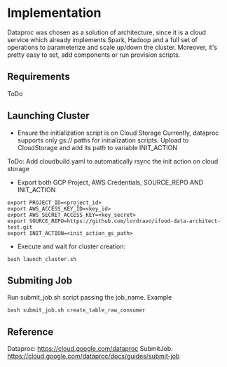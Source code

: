 # Implementation

Dataproc was chosen as a solution of architecture, since it is a cloud service which already implements Spark, Hadoop and a full set of operations to parameterize and scale up/down the cluster. Moreover, it's pretty easy to set, add components or run provision scripts.

## Requirements

ToDo

## Launching Cluster

* Ensure the initialization script is on Cloud Storage
Currently, dataproc supports only gs:// paths for initialization scripts.
Upload to CloudStorage and add its path to variable INIT_ACTION

ToDo: Add cloudbuild.yaml to automatically rsync the init action on cloud storage

* Export both GCP Project, AWS Credentials, SOURCE_REPO AND INIT_ACTION
```
export PROJECT_ID=<project_id>
export AWS_ACCESS_KEY_ID=<key_id>
export AWS_SECRET_ACCESS_KEY=<key_secret>
export SOURCE_REPO=https://github.com/lordravo/ifood-data-architect-test.git
export INIT_ACTION=<init_action_gs_path>
```

* Execute and wait for cluster creation:
```
bash launch_cluster.sh
```

## Submiting Job

Run submit_job.sh script passing the job_name. Example
```
bash submit_job.sh create_table_raw_consumer
```

## Reference

Dataproc: https://cloud.google.com/dataproc
SubmitJob: https://cloud.google.com/dataproc/docs/guides/submit-job